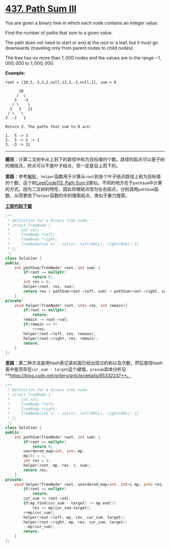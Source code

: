 # [437. Path Sum III](https://leetcode.com/problems/path-sum-iii/)

You are given a binary tree in which each node contains an integer value.

Find the number of paths that sum to a given value.

The path does not need to start or end at the root or a leaf, but it must go downwards (traveling only from parent nodes to child nodes).

The tree has no more than $1,000$ nodes and the values are in the range $-1,000,000$ to $1,000,000$.

**Example:**

```
root = [10,5,-3,3,2,null,11,3,-2,null,1], sum = 8

      10
     /  \
    5   -3
   / \    \
  3   2   11
 / \   \
3  -2   1

Return 3. The paths that sum to 8 are:

1.  5 -> 3
2.  5 -> 2 -> 1
3. -3 -> 11
```

-----

**题目**：计算二叉树中从上到下的路径中和为目标值的个数。路径的起点可以是子树的根结点，终点可以不是叶子结点，但一定是自上而下的。

**思路**：参考[解析](https://leetcode.com/problems/path-sum-iii/discuss/91889/Simple-Java-DFS)，`helper`函数用于计算从`root`到各个叶子结点路径上和为目标值的个数，这个和[LeetCode113. Path Sum II](https://blog.csdn.net/grllery/article/details/88902255)类似。不同的地方在于`pathSum`中计算的方式。因为二叉树的特性，因此将根结点改为左右结点，分别调用`pathSum`函数，从而更改了`helper`函数的中的搜索起点，类似于暴力搜索。

[**工程代码下载**](https://github.com/shenkh/leetcode)

```cpp
/**
 * Definition for a binary tree node.
 * struct TreeNode {
 *     int val;
 *     TreeNode *left;
 *     TreeNode *right;
 *     TreeNode(int x) : val(x), left(NULL), right(NULL) {}
 * };
 */
class Solution {
public:
    int pathSum(TreeNode* root, int sum) {
        if(root == nullptr)
            return 0;
        int res = 0;
        helper(root, res, sum);
        return res + pathSum(root->left, sum) + pathSum(root->right, sum);
    }
private:
    void helper(TreeNode* root, int& res, int remain){
        if(root == nullptr)
            return;
        remain -= root->val;
        if(remain == 0)
            ++res;
        helper(root->left, res, remain);
        helper(root->right, res, remain);
        return;
    }
};
```

**思路**：第二种方法是用hash表记录前面已经出现过的和以及次数，然后查找hash表中是否存在`cur_sum - target`这个键值。`presum`具体分析见**https://blog.csdn.net/grllery/article/details/85332237**。

```cpp
/**
 * Definition for a binary tree node.
 * struct TreeNode {
 *     int val;
 *     TreeNode *left;
 *     TreeNode *right;
 *     TreeNode(int x) : val(x), left(NULL), right(NULL) {}
 * };
 */
class Solution {
public:
    int pathSum(TreeNode* root, int sum) {
        if(root == nullptr)
            return 0;
        unordered_map<int, int> mp;
        mp[0] = 1;
        int res = 0;
        helper(root, mp, res, 0, sum);
        return res;
    }
private:
    void helper(TreeNode* root, unordered_map<int, int>& mp, int& res, int cur_sum, const int target){
        if(root == nullptr)
            return;
        cur_sum += root->val;
        if(mp.find(cur_sum - target) != mp.end())
            res += mp[cur_sum-target];
        ++mp[cur_sum];
        helper(root->left, mp, res, cur_sum, target);
        helper(root->right, mp, res, cur_sum, target);
        --mp[cur_sum];
        return;
    }
};
```

